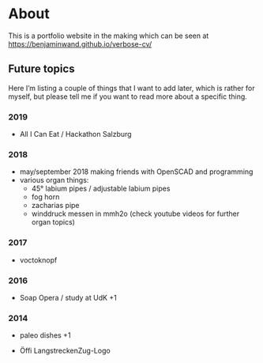 # About
This is a portfolio website in the making which can be seen at https://benjaminwand.github.io/verbose-cv/

## Future topics
Here I’m listing a couple of things that I want to add later, which is rather for myself, but please tell me if you want to read more about a specific thing.

### 2019
* All I Can Eat / Hackathon Salzburg
### 2018
* may/september 2018  making friends with OpenSCAD and programming
* various organ things:
  * 45° labium pipes / adjustable labium pipes
  * fog horn
  * zacharias pipe
  * winddruck messen in mmh2o
(check youtube videos for further organ topics)
### 2017
* voctoknopf
### 2016
* Soap Opera / study at UdK +1
### 2014
* paleo dishes +1

* Öffi LangstreckenZug-Logo


